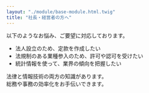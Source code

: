 ```yaml
---
layout: "./module/base-module.html.twig"
title: "社長・経営者の方へ"
---
```


以下のようなお悩み、ご要望に対応しております。

- 法人設立のため、定款を作成したい
- 法規制のある業種参入のため、許可や認可を受けたい
- 統計情報を使って、業界の傾向を把握したい

法律と情報技術の両方の知識があります。  
総務や事務の効率化をお手伝いできます。
